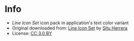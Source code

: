 # Info
- *Line Icon Set* icon pack in application's text color variant
- Original downloaded from: [Line Icon Set](http://www.flaticon.com/packs/line-icon-set) by [Situ Herrera](http://www.flaticon.com/authors/situ-herrera)
- License: [CC 3.0 BY](https://creativecommons.org/licenses/by/3.0/)
